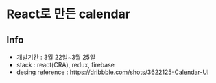 # React로 만든 calendar

## Info

- 개발기간 : 3월 22일~3월 25일
- stack : react(CRA), redux, firebase
- desing reference : https://dribbble.com/shots/3622125-Calendar-UI
